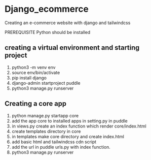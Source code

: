 # Django_ecommerce
Creating an e-commerce website with django and tailwindcss

PREREQUISITE
Python should be installed

## creating a virtual environment and starting project
1. python3 -m venv env 
2. source env/bin/activate
3. pip install django
4. django-admin startproject puddle
5. python3 manage.py runserver

## Creating a core app
1. python manage.py startapp core
2. add the app core to installed apps in setting.py in puddle
3. in views.py create an index function which render core/index.html
4. create templates directory in core
5. in templates make core directory and create index.html
6. add basic html and tailwindcss cdn script
7. add the url in puddle urls.py with index function.
8. python3 manage.py runserver